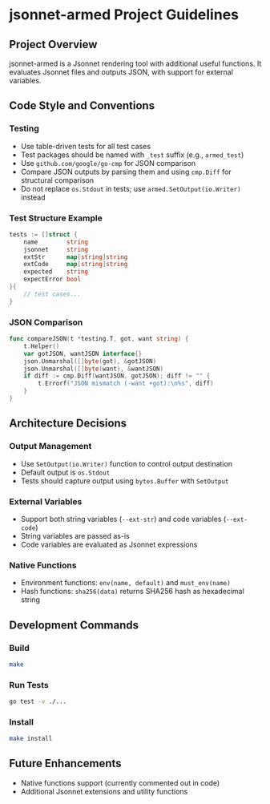 # jsonnet-armed Project Guidelines

## Project Overview
jsonnet-armed is a Jsonnet rendering tool with additional useful functions. It evaluates Jsonnet files and outputs JSON, with support for external variables.

## Code Style and Conventions

### Testing
- Use table-driven tests for all test cases
- Test packages should be named with `_test` suffix (e.g., `armed_test`)
- Use `github.com/google/go-cmp` for JSON comparison
- Compare JSON outputs by parsing them and using `cmp.Diff` for structural comparison
- Do not replace `os.Stdout` in tests; use `armed.SetOutput(io.Writer)` instead

### Test Structure Example
```go
tests := []struct {
    name        string
    jsonnet     string
    extStr      map[string]string
    extCode     map[string]string
    expected    string
    expectError bool
}{
    // test cases...
}
```

### JSON Comparison
```go
func compareJSON(t *testing.T, got, want string) {
    t.Helper()
    var gotJSON, wantJSON interface{}
    json.Unmarshal([]byte(got), &gotJSON)
    json.Unmarshal([]byte(want), &wantJSON)
    if diff := cmp.Diff(wantJSON, gotJSON); diff != "" {
        t.Errorf("JSON mismatch (-want +got):\n%s", diff)
    }
}
```

## Architecture Decisions

### Output Management
- Use `SetOutput(io.Writer)` function to control output destination
- Default output is `os.Stdout`
- Tests should capture output using `bytes.Buffer` with `SetOutput`

### External Variables
- Support both string variables (`--ext-str`) and code variables (`--ext-code`)
- String variables are passed as-is
- Code variables are evaluated as Jsonnet expressions

### Native Functions
- Environment functions: `env(name, default)` and `must_env(name)`
- Hash functions: `sha256(data)` returns SHA256 hash as hexadecimal string

## Development Commands

### Build
```bash
make
```

### Run Tests
```bash
go test -v ./...
```

### Install
```bash
make install
```

## Future Enhancements
- Native functions support (currently commented out in code)
- Additional Jsonnet extensions and utility functions